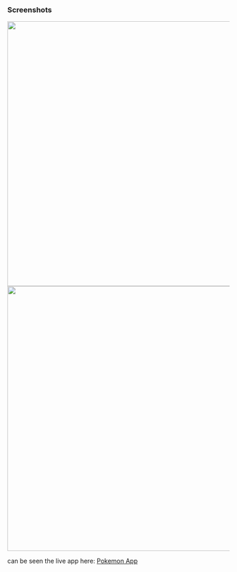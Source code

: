 ### Screenshots

<div align="center">
<img src="https://res.cloudinary.com/atiark-cloud/image/upload/v1653897738/SS/Projects/Screen_Shot_2022-05-30_at_15.01.51_t59gdj.png" height="600px" />
<img src="https://res.cloudinary.com/atiark-cloud/image/upload/v1653897566/SS/Projects/Screen_Shot_2022-05-30_at_14.57.57_trryaw.png" height="600px" />
</div>

can be seen the live app here:
<a href="https://pokemon-app-git-development-atk.vercel.app/" target="blank">Pokemon App</a>
